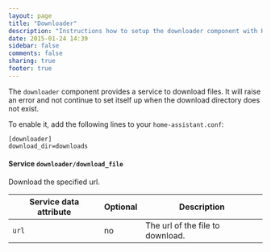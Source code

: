 ```yaml
---
layout: page
title: "Downloader"
description: "Instructions how to setup the downloader component with Home Assistant."
date: 2015-01-24 14:39
sidebar: false
comments: false
sharing: true
footer: true
---
```


The `downloader` component provides a service to download files. It will raise an error and not continue to set itself up when the download directory does not exist.

To enable it, add the following lines to your `home-assistant.conf`:

```
[downloader]
download_dir=downloads
```

#### Service `downloader/download_file`

Download the specified url.

| Service data attribute | Optional | Description |
| ---------------------- | -------- | ----------- |
| `url`                  |       no | The url of the file to download.

